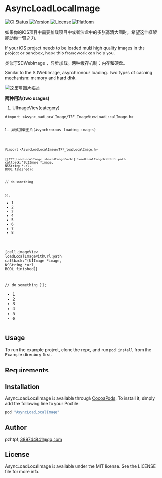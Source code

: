 # AsyncLoadLocalImage

[![CI Status](http://img.shields.io/travis/pzhtpf/AsyncLoadLocalImage.svg?style=flat)](https://travis-ci.org/pzhtpf/AsyncLoadLocalImage)
[![Version](https://img.shields.io/cocoapods/v/AsyncLoadLocalImage.svg?style=flat)](http://cocoapods.org/pods/AsyncLoadLocalImage)
[![License](https://img.shields.io/cocoapods/l/AsyncLoadLocalImage.svg?style=flat)](http://cocoapods.org/pods/AsyncLoadLocalImage)
[![Platform](https://img.shields.io/cocoapods/p/AsyncLoadLocalImage.svg?style=flat)](http://cocoapods.org/pods/AsyncLoadLocalImage)

<p>如果你的iOS项目中需要加载项目中或者沙盒中的多张高清大图时，希望这个框架能助你一臂之力。</p>
<p>If your iOS project needs to be loaded  multi high quality images in the project or sandbox, hope this framework can help you.</p>
<p>类似于SDWebImage ，异步加载。两种缓存机制：内存和硬盘。</p>
<p>Similar to the SDWebImage, asynchronous loading. Two types of caching mechanism: memory and hard disk.</p>
<p><img src="http://img.blog.csdn.net/20160331154903426" alt="这里写图片描述" title=""></p>
<p><strong>两种用法(two usages)</strong></p>
<ol>
<li>UIImageView(category)</li>
</ol>
<pre class="prettyprint" name="code"><code class="hljs objectivec has-numbering"><span class="hljs-preprocessor">#import <span class="hljs-title">&lt;AsyncLoadLocalImage/TPF_ImageViewLoadLocalImage.h&gt;</span></span>
<ol>
<li>异步加载图片(Asynchronous loading images)</li>
</ol>
<pre class="prettyprint" name="code"><code class="hljs objectivec has-numbering"><span class="hljs-preprocessor">#import <span class="hljs-title">&lt;AsyncLoadLocalImage/TPF_loadLocalImage.h&gt;</span></span>


[[TPF_LoadLocalImage sharedImageCache] loadLocalImageWithUrl:path callback:^(<span class="hljs-built_in">UIImage</span> *image, <span class="hljs-built_in">NSString</span> *url, <span class="hljs-built_in">BOOL</span> finished){

<span class="hljs-comment">// do something</span>

}];</code><ul class="pre-numbering"><li>1</li><li>2</li><li>3</li><li>4</li><li>5</li><li>6</li><li>7</li><li>8</li></ul></pre>

[cell<span class="hljs-variable">.imageView</span> loadLocalImageWithUrl:path callback:^(<span class="hljs-built_in">UIImage</span> *image, <span class="hljs-built_in">NSString</span> *url, <span class="hljs-built_in">BOOL</span> finished){

<span class="hljs-comment">// do something</span>
}]; </code><ul class="pre-numbering"><li>1</li><li>2</li><li>3</li><li>4</li><li>5</li><li>6</li></ul></pre>

## Usage

To run the example project, clone the repo, and run `pod install` from the Example directory first.

## Requirements

## Installation

AsyncLoadLocalImage is available through [CocoaPods](http://cocoapods.org). To install
it, simply add the following line to your Podfile:

```ruby
pod "AsyncLoadLocalImage"
```

## Author

pzhtpf, 389744841@qq.com

## License

AsyncLoadLocalImage is available under the MIT license. See the LICENSE file for more info.
